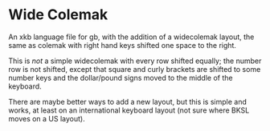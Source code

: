 # Wide Colemak

An xkb language file for gb, with the addition of a widecolemak
layout, the same as colemak with right hand keys shifted one space to
the right. 

This is *not* a simple widecolemak with every row shifted equally; the
number row is not shifted, except that square and curly brackets are
shifted to some number keys and the dollar/pound signs moved to the
middle of the keyboard. 

There are maybe better ways to add a new layout, but this is simple
and works, at least on an international keyboard layout (not sure where
BKSL moves on a US layout).
